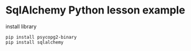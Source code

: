 # SqlAlchemy Python lesson example  
     
install library  
    
```
pip install psycopg2-binary 
pip install sqlalchemy 
``` 
  
  
 
 
